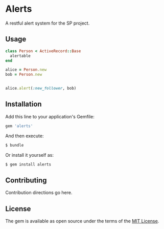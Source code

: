 # Alerts

A restful alert system for the SP project.

## Usage

```ruby
class Person < ActiveRecord::Base
  alertable
end

alice = Person.new
bob = Person.new


alice.alert(:new_follower, bob)
```

## Installation
Add this line to your application's Gemfile:

```ruby
gem 'alerts'
```

And then execute:
```bash
$ bundle
```

Or install it yourself as:
```bash
$ gem install alerts
```

## Contributing
Contribution directions go here.

## License
The gem is available as open source under the terms of the [MIT License](http://opensource.org/licenses/MIT).
